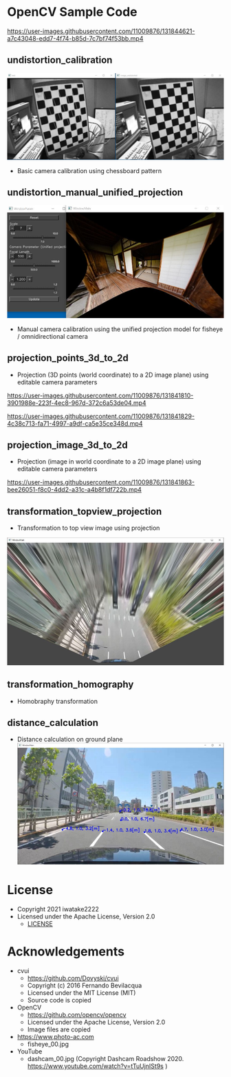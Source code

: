 # OpenCV Sample Code
https://user-images.githubusercontent.com/11009876/131844621-a7c43048-edd7-4f74-b85d-7c7bf74f53bb.mp4


## undistortion_calibration
![00_doc/undistortion_calibration.jpg](00_doc/undistortion_calibration.jpg)

- Basic camera calibration using chessboard pattern


## undistortion_manual_unified_projection
![00_doc/undistortion_manual_unified_projection.jpg](00_doc/undistortion_manual_unified_projection.jpg)

- Manual camera calibration using the unified projection model for fisheye / omnidirectional camera

## projection_points_3d_to_2d
- Projection (3D points (world coordinate) to a 2D image plane) using editable camera parameters

https://user-images.githubusercontent.com/11009876/131841810-3901988e-223f-4ec8-967d-372c6a53de04.mp4

https://user-images.githubusercontent.com/11009876/131841829-4c38c713-fa71-4997-a9df-ca5e35ce348d.mp4


## projection_image_3d_to_2d
- Projection (image in world coordinate to a 2D image plane) using editable camera parameters

https://user-images.githubusercontent.com/11009876/131841863-bee26051-f8c0-4dd2-a31c-a4b8f1df722b.mp4

## transformation_topview_projection
- Transformation to top view image using projection

![00_doc/transformation_topview_projection.jpg](00_doc/transformation_topview_projection.jpg)

## transformation_homography
- Homobraphy transformation

## distance_calculation
- Distance calculation on ground plane
![00_doc/distance_calculation.jpg](00_doc/distance_calculation.jpg)


# License
- Copyright 2021 iwatake2222
- Licensed under the Apache License, Version 2.0
    - [LICENSE](LICENSE)

# Acknowledgements
- cvui
    - https://github.com/Dovyski/cvui
    - Copyright (c) 2016 Fernando Bevilacqua
    - Licensed under the MIT License (MIT)
    - Source code is copied
- OpenCV
    - https://github.com/opencv/opencv
    - Licensed under the Apache License, Version 2.0
    - Image files are copied
- https://www.photo-ac.com
    - fisheye_00.jpg
- YouTube
    - dashcam_00.jpg (Copyright Dashcam Roadshow 2020. https://www.youtube.com/watch?v=tTuUjnISt9s )
